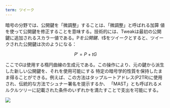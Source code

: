 ```yaml
---
term: ツイーク
---
```

暗号の分野では、公開鍵を「微調整」することは、「微調整」と呼ばれる加算 値を使って公開鍵を修正することを意味する。技術的には、Tweakは最初の公開鍵に追加されるスカラー値である。P$を公開鍵、$t$をツイークとすると、ツイークされた公開鍵は次のようになる：

$$
P' = P + tG
$$

ここで$G$は使用する楕円曲線の生成元である。この操作により、元の鍵から派生した新しい公開鍵を、それを使用可能にする 特定の暗号学的性質を保持したまま得ることができる。例えば、この方法はタップルートアドレス(P2TR)に使用され、伝統的な方法でシュナー署名を提示するか、 「MAST」とも呼ばれるメルクルツリーに記載された条件のいずれかを満たすことで支出を可能にする。

![](../../dictionnaire/assets/26.webp)